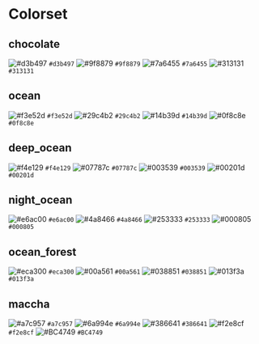 # Colorset
## chocolate

![#d3b497](https://via.placeholder.com/15/d3b497/d3b497.png) `#d3b497`
![#9f8879](https://via.placeholder.com/15/9f8879/9f8879.png) `#9f8879`
![#7a6455](https://via.placeholder.com/15/7a6455/7a6455.png) `#7a6455`
![#313131](https://via.placeholder.com/15/313131/313131.png) `#313131`
## ocean

![#f3e52d](https://via.placeholder.com/15/f3e52d/f3e52d.png) `#f3e52d`
![#29c4b2](https://via.placeholder.com/15/29c4b2/29c4b2.png) `#29c4b2`
![#14b39d](https://via.placeholder.com/15/14b39d/14b39d.png) `#14b39d`
![#0f8c8e](https://via.placeholder.com/15/0f8c8e/0f8c8e.png) `#0f8c8e`
## deep_ocean

![#f4e129](https://via.placeholder.com/15/f4e129/f4e129.png) `#f4e129`
![#07787c](https://via.placeholder.com/15/07787c/07787c.png) `#07787c`
![#003539](https://via.placeholder.com/15/003539/003539.png) `#003539`
![#00201d](https://via.placeholder.com/15/00201d/00201d.png) `#00201d`
## night_ocean

![#e6ac00](https://via.placeholder.com/15/e6ac00/e6ac00.png) `#e6ac00`
![#4a8466](https://via.placeholder.com/15/4a8466/4a8466.png) `#4a8466`
![#253333](https://via.placeholder.com/15/253333/253333.png) `#253333`
![#000805](https://via.placeholder.com/15/000805/000805.png) `#000805`
## ocean_forest

![#eca300](https://via.placeholder.com/15/eca300/eca300.png) `#eca300`
![#00a561](https://via.placeholder.com/15/00a561/00a561.png) `#00a561`
![#038851](https://via.placeholder.com/15/038851/038851.png) `#038851`
![#013f3a](https://via.placeholder.com/15/013f3a/013f3a.png) `#013f3a`
## maccha

![#a7c957](https://via.placeholder.com/15/a7c957/a7c957.png) `#a7c957`
![#6a994e](https://via.placeholder.com/15/6a994e/6a994e.png) `#6a994e`
![#386641](https://via.placeholder.com/15/386641/386641.png) `#386641`
![#f2e8cf](https://via.placeholder.com/15/f2e8cf/f2e8cf.png) `#f2e8cf`
![#BC4749](https://via.placeholder.com/15/BC4749/BC4749.png) `#BC4749`
